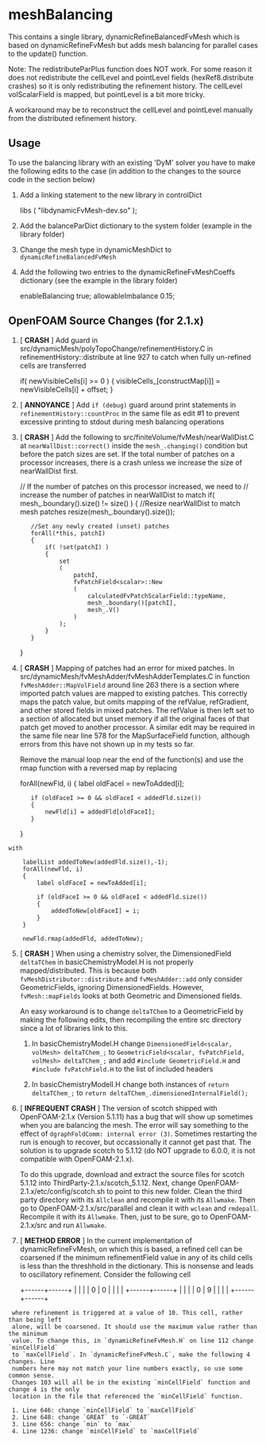 meshBalancing
=============

This contains a single library, dynamicRefineBalancedFvMesh which is 
based on dynamicRefineFvMesh but adds mesh balancing for parallel cases
to the update() function.

Note: The redistributeParPlus function does NOT work. For some reason it does not
redistribute the cellLevel and pointLevel fields (hexRef8.distribute crashes) so
it is only redistributing the refinement history. The cellLevel volScalarField is
mapped, but pointLevel is a bit more tricky.

A workaround may be to reconstruct the cellLevel and pointLevel manually from the
distributed refinement history.


## Usage

To use the balancing library with an existing 'DyM' solver you have to make the following
edits to the case (in addition to the changes to the source code in the section below)

  1. Add a linking statement to the new library in controlDict
  
        libs
        (
            "libdynamicFvMesh-dev.so"
        );

  2. Add the balanceParDict dictionary to the system folder (example in the library folder)
  3. Change the mesh type in dynamicMeshDict to `dynamicRefineBalancedFvMesh`
  4. Add the following two entries to the dynamicRefineFvMeshCoeffs dictionary (see the example
     in the library folder)
  
        enableBalancing true;
        allowableImbalance 0.15;


## OpenFOAM Source Changes (for 2.1.x)

  1. [ __CRASH__ ] Add guard in src/dynamicMesh/polyTopoChange/refinementHistory.C in
     refinementHistory::distribute at line 927 to catch
     when fully un-refined cells are transferred
     
        if( newVisibleCells[i] >= 0 )
        {
            visibleCells_[constructMap[i]] = newVisibleCells[i] + offset;
        }
        
  2. [ __ANNOYANCE__ ] Add `if (debug)` guard around print statements in
     `refinementHistory::countProc` in the same file as edit #1 to prevent excessive
     printing to stdout during mesh balancing operations
     
  3. [ __CRASH__ ] Add the following to src/finiteVolume/fvMesh/nearWallDist.C
     at `nearWallDist::correct()` inside the
     `mesh_.changing()` condition but before the patch sizes are set. If the
     total number of patches on a processor increases, there is a crash unless
     we increase the size of nearWallDist first.
          
        // If the number of patches on this processor increased, we need to
        // increase the number of patches in nearWallDist to match
        if( mesh_.boundary().size() != size() )
        {
            //Resize nearWallDist to match mesh patches
            resize(mesh_.boundary().size());

            //Set any newly created (unset) patches
            forAll(*this, patchI)
            {
                if( !set(patchI) )
                {
                    set
                    (
                        patchI, 
                        fvPatchField<scalar>::New
                        (
                            calculatedFvPatchScalarField::typeName,
                            mesh_.boundary()[patchI],
                            mesh_.V()
                        )
                    );
                }
            }
        }
        
  4. [ __CRASH__ ] Mapping of patches had an error for mixed patches. In
     src/dynamicMesh/fvMeshAdder/fvMeshAdderTemplates.C in function
     `fvMeshAdder::MapVolField` around line 263 there is a section where imported patch values
     are mapped to existing patches. This correctly maps the patch value, but
     omits mapping of the refValue, refGradient, and other stored fields in 
     mixed patches. The refValue is then left
     set to a section of allocated but unset memory if all the original faces 
     of that patch get moved to another processor. A similar edit may be required in
     the same file near line 578 for the MapSurfaceField function, although errors from
     this have not shown up in my tests so far.

     Remove the manual loop
     near the end of the function(s) and use the rmap function with a reversed map
     by replacing
     
        forAll(newFld, i)
        {
            label oldFaceI = newToAdded[i];
        
            if (oldFaceI >= 0 && oldFaceI < addedFld.size())
            {
                newFld[i] = addedFld[oldFaceI];
            } 
        }
        
    with
    
        labelList addedToNew(addedFld.size(),-1);
        forAll(newFld, i)
        {
            label oldFaceI = newToAdded[i];

            if (oldFaceI >= 0 && oldFaceI < addedFld.size())
            {
                addedToNew[oldFaceI] = i;
            } 
        }
        
        newFld.rmap(addedFld, addedToNew);
     
  5.  [ __CRASH__ ] When using a chemistry solver, the DimensionedField `deltaTChem` in 
      basicChemistryModel.H is not properly mapped/distributed. This is because both
      `fvMeshDistributor::distribute` and `fvMeshAdder::add` only consider GeometricFields,
      ignoring DimensionedFields. However, `fvMesh::mapFields` looks at both Geometric
      and Dimensioned fields.

      An easy workaround is to change `deltaTChem` to a GeometricField by making the following
      edits, then recompiling the entire src directory since a lot of libraries link to this.
      
      1. In basicChemistryModel.H change `DimensionedField<scalar, volMesh> deltaTChem_;`
         to `GeometricField<scalar, fvPatchField, volMesh> deltaTChem_;` and add
         `#include GeometricField.H` and `#include fvPatchField.H` to the list of included
         headers

      2. In basicChemistryModelI.H change both instances of `return deltaTChem_;` to
         `return deltaTChem_.dimensionedInternalField();`
      
  6.  [ __INFREQUENT CRASH__ ] The version of scotch shipped with OpenFOAM-2.1.x (Version 5.1.11)
      has a bug that will show up sometimes when you are balancing the mesh. The error will say
      something to the effect of `dgraphFoldComm: internal error (3)`. Sometimes restarting the run
      is enough to recover, but occassionally it cannot get past that. The solution is to upgrade
      scotch to 5.1.12 (do NOT upgrade to 6.0.0, it is not compatible with OpenFOAM-2.1.x).

      To do this upgrade, download and extract the source files for scotch 5.1.12 into 
      ThirdParty-2.1.x/scotch_5.1.12. Next, change OpenFOAM-2.1.x/etc/config/scotch.sh to point
      to this new folder. Clean the third party directory with its `Allclean` and recompile it
      with its `Allwmake`. Then go to OpenFOAM-2.1.x/src/parallel and clean it with `wclean` and
      `rmdepall`. Recompile it with its `Allwmake`. Then, just to be sure, go to OpenFOAM-2.1.x/src
      and run `Allwmake`.

  7.  [ __METHOD ERROR__ ] In the current implementation of dynamicRefineFvMesh, on which
      this is based, a refined cell can be coarsened if the minimum refinementField value
      in any of its child cells is less than the threshhold in the dictionary. This is
      nonsense and leads to oscillatory refinement. Consider the following cell
      
         +------+------+
         |      |      |
         |  0   |  0   |
         |      |      |
         +------+------+
         |      |      |
         |  0   |  9   |
         |      |      |
         +------+------+
         
     where refinement is triggered at a value of 10. This cell, rather than being left
     alone, will be coarsened. It should use the maximum value rather than the minimum
     value. To change this, in `dynamicRefineFvMesh.H` on line 112 change `minCellField`
     to `maxCellField`. In `dynamicRefineFvMesh.C`, make the following 4 changes. Line 
     numbers here may not match your line numbers exactly, so use some common sense.
     Changes 103 will all be in the existing `minCellField` function and change 4 is the only
     location in the file that referenced the `minCellField` function.
     
     1. Line 646: change `minCellField` to `maxCellField`
     2. Line 648: change `GREAT` to `-GREAT`
     3. Line 656: change `min` to `max`
     4. Line 1236: change `minCellField` to `maxCellField`
